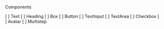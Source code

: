Components

[ ] Text
[ ] Heading
[ ] Box
[ ] Button
[ ] TextInput
[ ] TextArea
[ ] Checkbox
[ ] Avatar
[ ] Multistep